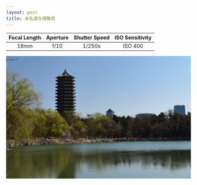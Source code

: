 ```yaml
---
layout: post
title: 未名湖与博雅塔
---
```


| Focal Length | Aperture | Shutter Speed | ISO Sensitivity |
|:------------:|:--------:|:-------------:|:---------------:|
| 18mm         | f/10    | 1/250s          | ISO 400        |

![未名湖与博雅塔](https://github.com/comacros/comacros.github.io/raw/master/images/DSC_0465.JPG)
